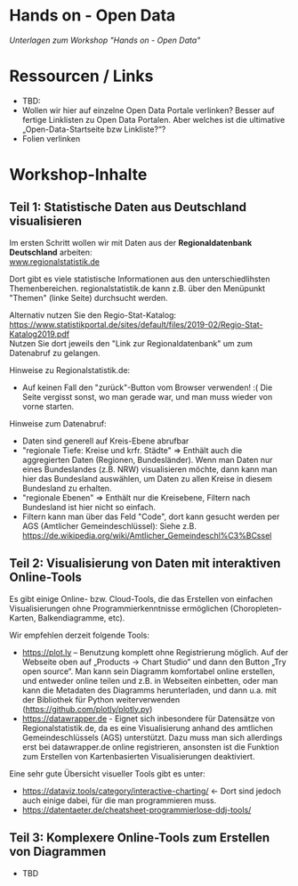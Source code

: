 # Hands on - Open Data
*Unterlagen zum Workshop "Hands on - Open Data"*

# Ressourcen / Links

* TBD:
* Wollen wir hier auf einzelne Open Data Portale verlinken? Besser auf fertige Linklisten zu Open Data Portalen. Aber welches ist die ultimative „Open-Data-Startseite bzw Linkliste?“?
* Folien verlinken

# Workshop-Inhalte

## Teil 1: Statistische Daten aus Deutschland visualisieren

Im ersten Schritt wollen wir mit Daten aus der **Regionaldatenbank Deutschland** arbeiten: \
www.regionalstatistik.de

Dort gibt es viele statistische Informationen aus den unterschiedlihsten Themenbereichen.
regionalstatistik.de kann z.B. über den Menüpunkt "Themen" (linke Seite) durchsucht werden. 

Alternativ nutzen Sie den Regio-Stat-Katalog: \
https://www.statistikportal.de/sites/default/files/2019-02/Regio-Stat-Katalog2019.pdf \
Nutzen Sie dort jeweils den "Link zur Regionaldatenbank" um zum Datenabruf zu gelangen.

Hinweise zu Regionalstatistik.de:
 * Auf keinen Fall den "zurück"-Button vom Browser verwenden! :( Die Seite vergisst sonst, wo man gerade war, und man muss wieder von vorne starten.
  
Hinweise zum Datenabruf: 
 * Daten sind generell auf Kreis-Ebene abrufbar
 * "regionale Tiefe: Kreise und krfr. Städte" => Enthält auch die aggregierten Daten (Regionen, Bundesländer). Wenn man Daten nur eines Bundeslandes (z.B. NRW) visualisieren möchte, dann kann man hier das Bundesland auswählen, um Daten zu allen Kreise in diesem Bundesland zu erhalten.
 * "regionale Ebenen" => Enthält nur die Kreisebene, Filtern nach Bundesland ist hier nicht so einfach.
 * Filtern kann man über das Feld "Code", dort kann gesucht werden per AGS (Amtlicher Gemeindeschlüssel): Siehe z.B. https://de.wikipedia.org/wiki/Amtlicher_Gemeindeschl%C3%BCssel
 
## Teil 2: Visualisierung von Daten mit interaktiven Online-Tools

Es gibt einige Online- bzw. Cloud-Tools, die das Erstellen von einfachen Visualisierungen ohne Programmierkenntnisse ermöglichen (Choropleten-Karten, Balkendiagramme, etc).

Wir empfehlen derzeit folgende Tools:
* https://plot.ly – Benutzung komplett ohne Registrierung möglich. Auf der Webseite oben auf „Products → Chart Studio“ und dann den Button „Try open source“. Man kann sein Diagramm komfortabel online erstellen, und entweder online teilen und z.B. in Webseiten einbetten, oder man kann die Metadaten des Diagramms herunterladen, und dann u.a. mit der Bibliothek für Python weiterverwenden (https://github.com/plotly/plotly.py)
* https://datawrapper.de - Eignet sich inbesondere für Datensätze von Regionalstatistik.de, da es eine Visualisierung anhand des amtlichen Gemeindeschlüssels (AGS) unterstützt. Dazu muss man sich allerdings erst bei datawrapper.de online registrieren, ansonsten ist die Funktion zum Erstellen von Kartenbasierten Visualisierungen deaktiviert.

Eine sehr gute Übersicht visueller Tools gibt es unter: 
* https://dataviz.tools/category/interactive-charting/ <- Dort sind jedoch auch einige dabei, für die man programmieren muss.
* https://datentaeter.de/cheatsheet-programmierlose-ddj-tools/

## Teil 3: Komplexere Online-Tools zum Erstellen von Diagrammen

* TBD
